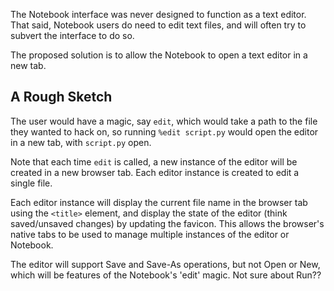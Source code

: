 The Notebook interface was never designed to function as a text editor. That said, Notebook users do need to edit text files, and will often try to subvert the interface to do so.

The proposed solution is to allow the Notebook to open a text editor in a new tab.

## A Rough Sketch

The user would have a magic, say `edit`, which would take a path to the file they wanted to hack on, so running `%edit script.py` would open the editor in a new tab, with `script.py` open.

Note that each time `edit` is called, a new instance of the editor will be created in a new browser tab. Each editor instance is created to edit a single file.

Each editor instance will display the current file name in the browser tab using the `<title>` element, and display the state of the editor (think saved/unsaved changes) by updating the favicon. This allows the browser's native tabs to be used to manage multiple instances of the editor or Notebook.

The editor will support Save and Save-As operations, but not Open or New, which will be features of the Notebook's 'edit' magic. Not sure about Run??